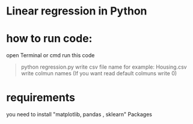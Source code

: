 # Linear regression in Python

# how to run code:
open Terminal or cmd 
run this code 
> python regression.py
write csv file name for example: 
> Housing.csv
write colmun names (If you want read default colmuns write 0)

# requirements
you need to install "matplotlib, pandas , sklearn" Packages
